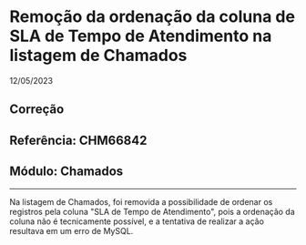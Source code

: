 # Remoção da ordenação da coluna de SLA de Tempo de Atendimento na listagem de Chamados
12/05/2023
## Correção
## Referência: CHM66842
## Módulo: Chamados
***

Na listagem de Chamados, foi removida a possibilidade de ordenar os registros pela coluna "SLA de Tempo de Atendimento", pois a ordenação da coluna não é tecnicamente possível, e a tentativa de realizar a ação resultava em um erro de MySQL.
